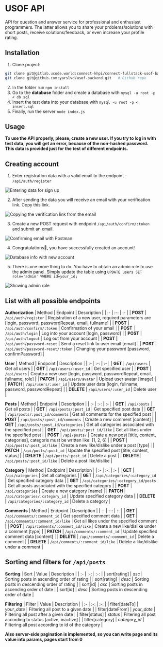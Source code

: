 # USOF API

API for question and answer service for professional and enthusiast programmers. The latter allows you to share your problems/solutions with short posts, receive solutions/feedback, or even increase your profile rating.

## Installation

1. Clone project:
```bash
git clone git@gitlab.ucode.world:connect-khpi/connect-fullstack-usof-backend/ydoroshenk.git   # For campus users
git clone git@github.com:yarslvd/usof-backend.git   # Github repo
```
2. In the folder run `npm install`
3. Go to the **database** folder and create a database with `mysql -u root -p < db.sql`
4. Insert the test data into your database with `mysql -u root -p < insert.sql`
5. Finally, run the server `node index.js`

## Usage
**To use the API properly, please, create a new user. If you try to log in with test data, you will get an error, because of the non-hashed password. This data is provided just for the test of different endpoints.**

## Creating account
1. Enter registration data with a valid email to the endpoint - `/api/auth/register`

![Entering data for sign up](https://i.imgur.com/q35eALw.png)

2. After sending the data you will receive an email with your verification link. Copy this link.

![Copying the verification link from the email](https://i.imgur.com/OdaNDvB.png)

3. Create a new POST request with endpoint `/api/auth/confirm/:token` and submit an email.

![Confirming email with Postman](https://i.imgur.com/MndrhNA.png)

4. Congratulations🥳, you have successfully created an account!

![Database info with new account](https://i.imgur.com/qf0V8e2.png)

5. There is one more thing to do. You have to obtain an admin role to use the admin panel. Simply update the table using `UPDATE users SET role='admin' WHERE id=your_id;`

![Showing admin role](https://i.imgur.com/kdpuu1a.png)

## List with all possible endpoints

**Authorization**
| Method | Endpoint | Description |
| :- | :-: | :- |
| **POST** | `/api/auth/register` | Registration of a new user, required parameters are [login, password, passwordRepeat, email, fullname] |
| **POST** | `/api/auth/confirm/:token` | Confirmation of your email |
| **POST** | `/api/auth/login` | Log into your account [login, password] |
| **POST** | `/api/auth/logout` | Log out from your account |
| **POST** | `/api/auth/password-reset` | Send a reset link to user email [email] |
| **POST** | `/api/auth/password-reset/:token` | Changing your password [password, confirmPassword] |

**User**
| Method | Endpoint | Description |
| :- | :-: | :- |
| **GET** | `/api/users` | Get all users |
| **GET** | `/api/users/:user_id` | Get specified user |
| **POST** | `/api/users` | Create a new user [login, password, passwordRepeat, email, fullname, role] |
| **PATCH** | `/api/users/avatar` | Upload user avatar [image] |
| **PATCH** | `/api/users/:user_id` | Update user data [login, fullname, password, passwordRepeat] |
| **DELETE** | `/api/users/:user_id` | Delete user |

**Posts**
| Method | Endpoint | Description |
| :- | :-: | :- |
| **GET** | `/api/posts` | Get all posts |
| **GET** | `/api/posts/:post_id` | Get specified post data |
| **GET** | `/api/posts/:post_id/comments` | Get all comments for the specified post |
| **POST** | `/api/posts/:post_id/comments` | Create a new comment [content] |
| **GET** | `/api/posts/:post_id/categories` | Get all categories associated with the specified post |
| **GET** | `/api/posts/:post_id/like` | Get all likes under the specified post |
| **POST** | `/api/posts/` | Create a new post [title, content, categories], categoris must be written like: [1, 2, 6] |
| **POST** | `/api/posts/:post_id/like` | Create a new like/dislike under a post [type] |
| **PATCH** | `/api/posts/:post_id` | Update the specified post [title, content, status] |
| **DELETE** | `/api/posts/:post_id` | Delete a post |
| **DELETE** | `/api/posts/:post_id/like` | Delete a post like/dislike |

**Category**
| Method | Endpoint | Description |
| :- | :-: | :- |
| **GET** | `/api/categories` | Get all categories |
| **GET** | `/api/categories/:category_id` | Get specified category data |
| **GET** | `/api/categories/:category_id/posts` | Get all posts associated with the specified category |
| **POST** | `/api/categories` | Create a new category [name] |
| **PATCH** | `/api/categories/:category_id` | Update specified category data |
| **DELETE** | `/api/categories/:category_id` | Delete a category |

**Comments**
| Method | Endpoint | Description |
| :- | :-: | :- |
| **GET** | `/api/comments/:comment_id` | Get specified comment data |
| **GET** | `/api/comments/:comment_id/like` | Get all likes under the specified comment |
| **POST** | `/api/comments/:comment_id/like` | Create a new like/dislike under a comment [type] |
| **PATCH** | `/api/comments/:comment_id` | Update specified comment data [content] |
| **DELETE** | `/api/comments/:comment_id` | Delete a comment |
| **DELETE** | `/api/comments/:comment_id/like` | Delete a like/dislike under a comment |

## Sorting and filters for `/api/posts`

**Sorting**
| Sort | Value | Description |
| :- | :-: | :-: |
| sort[rating] | *asc* | Sorting posts in ascending order of rating |
| sort[rating] | *desc* | Sorting posts in descending order of rating |
| sort[id] | *asc* | Sorting posts in ascending order of date |
| sort[id] | *desc* | Sorting posts in descending order of date |

**Filtering**
| Filter | Value | Description |
| :- | :-: | :-: |
| filter[dateTo] | *your_date* | Filtering all post to a given date |
| filter[dateFrom] | *your_date* | Filtering all post after a given date |
| filter[status] | *status* | Filtering all post according to status [active, inactive] |
| filter[category] | *category_id* | Filtering all post according to id of the category |

**Also server-side pagination is implemented, so you can write page and its value into params, pages start from 0**